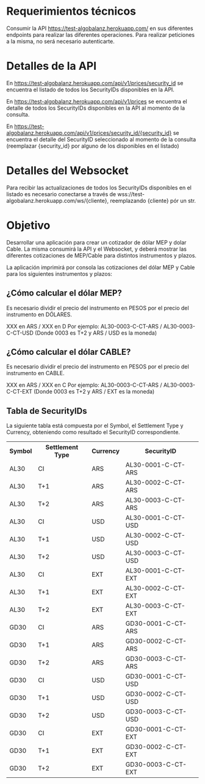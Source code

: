 # Requerimientos técnicos

Consumir la API https://test-algobalanz.herokuapp.com/ en sus diferentes endpoints para realizar las diferentes operaciones. Para realizar peticiones a la misma, no será necesario autenticarte.

# Detalles de la API

En https://test-algobalanz.herokuapp.com/api/v1/prices/security_id se encuentra el listado de todos los SecurityIDs disponibles en la API.

En https://test-algobalanz.herokuapp.com/api/v1/prices se encuentra el detalle de todos los SecurityIDs disponibles en la API al momento de la consulta.

En https://test-algobalanz.herokuapp.com/api/v1/prices/security_id/{security_id} se encuentra el detalle del SecurityID seleccionado al momento de la consulta (reemplazar {security_id} por alguno de los disponibles en el listado)

# Detalles del Websocket

Para recibir las actualizaciones de todos los SecurityIDs disponibles en el listado es necesario conectarse a través de wss://test-algobalanz.herokuapp.com/ws/{cliente}, reemplazando {cliente} pór un str.

# Objetivo

Desarrollar una aplicación para crear un cotizador de dólar MEP y dolar Cable. La misma consumirá la API y el Websocket, y deberá mostrar las diferentes cotizaciones de MEP/Cable para distintos instrumentos y plazos.

La aplicación imprimirá por consola las cotizaciones del dólar MEP y Cable para los siguientes instrumentos y plazos:

## ¿Cómo calcular el dólar MEP?

Es necesario dividir el precio del instrumento en PESOS por el precio del instrumento en DÓLARES.

XXX en ARS / XXX en D
Por ejemplo: AL30-0003-C-CT-ARS / AL30-0003-C-CT-USD (Donde 0003 es T+2 y ARS / USD es la moneda)

## ¿Cómo calcular el dólar CABLE?

Es necesario dividir el precio del instrumento en PESOS por el precio del instrumento en CABLE.

XXX en ARS / XXX en C
Por ejemplo: AL30-0003-C-CT-ARS / AL30-0003-C-CT-EXT (Donde 0003 es T+2 y ARS / EXT es la moneda)

## Tabla de SecurityIDs

La siguiente tabla está compuesta por el Symbol, el Settlement Type y Currency, obteniendo como resultado el SecurityID correspondiente.

<table>
  <tr>
    <th>Symbol</th>
    <th>Settlement Type</th>
    <th>Currency</th>
    <th>SecurityID</th>
  </tr>
  <tr>
    <td>AL30</td>
    <td>CI</td>
    <td>ARS</td>
    <td>AL30-0001-C-CT-ARS</td>
  </tr>
  <tr>
    <td>AL30</td>
    <td>T+1</td>
    <td>ARS</td>
    <td>AL30-0002-C-CT-ARS</td>
  </tr>
  <tr>
    <td>AL30</td>
    <td>T+2</td>
    <td>ARS</td>
    <td>AL30-0003-C-CT-ARS</td>
  </tr>
  <tr>
    <td>AL30</td>
    <td>CI</td>
    <td>USD</td>
    <td>AL30-0001-C-CT-USD</td>
  </tr>
  <tr>
    <td>AL30</td>
    <td>T+1</td>
    <td>USD</td>
    <td>AL30-0002-C-CT-USD</td>
  </tr>
  <tr>
    <td>AL30</td>
    <td>T+2</td>
    <td>USD</td>
    <td>AL30-0003-C-CT-USD</td>
  </tr>
  <tr>
    <td>AL30</td>
    <td>CI</td>
    <td>EXT</td>
    <td>AL30-0001-C-CT-EXT</td>
  </tr>
  <tr>
    <td>AL30</td>
    <td>T+1</td>
    <td>EXT</td>
    <td>AL30-0002-C-CT-EXT</td>
  </tr>
  <tr>
    <td>AL30</td>
    <td>T+2</td>
    <td>EXT</td>
    <td>AL30-0003-C-CT-EXT</td>
  </tr>
  
  <tr>
    <td>GD30</td>
    <td>CI</td>
    <td>ARS</td>
    <td>GD30-0001-C-CT-ARS</td>
  </tr>
  <tr>
    <td>GD30</td>
    <td>T+1</td>
    <td>ARS</td>
    <td>GD30-0002-C-CT-ARS</td>
  </tr>
  <tr>
    <td>GD30</td>
    <td>T+2</td>
    <td>ARS</td>
    <td>GD30-0003-C-CT-ARS</td>
  </tr>
  <tr>
    <td>GD30</td>
    <td>CI</td>
    <td>USD</td>
    <td>GD30-0001-C-CT-USD</td>
  </tr>
  <tr>
    <td>GD30</td>
    <td>T+1</td>
    <td>USD</td>
    <td>GD30-0002-C-CT-USD</td>
  </tr>
  <tr>
    <td>GD30</td>
    <td>T+2</td>
    <td>USD</td>
    <td>GD30-0003-C-CT-USD</td>
  </tr>
  <tr>
    <td>GD30</td>
    <td>CI</td>
    <td>EXT</td>
    <td>GD30-0001-C-CT-EXT</td>
  </tr>
  <tr>
    <td>GD30</td>
    <td>T+1</td>
    <td>EXT</td>
    <td>GD30-0002-C-CT-EXT</td>
  </tr>
  <tr>
    <td>GD30</td>
    <td>T+2</td>
    <td>EXT</td>
    <td>GD30-0003-C-CT-EXT</td>
  </tr>
</table>
